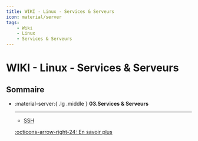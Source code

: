 ```yaml
---
title: WIKI - Linux - Services & Serveurs
icon: material/server
tags:
    - Wiki
    - Linux
    - Services & Serveurs
---
```


# WIKI - Linux - Services & Serveurs

## Sommaire

<div class="grid cards" markdown>
    
-   :material-server:{ .lg .middle } __03.Services & Serveurs__

    ---

    - [SSH](/wiki/linux/services_servers/ssh)

    [:octicons-arrow-right-24: En savoir plus](#)
    
</div>